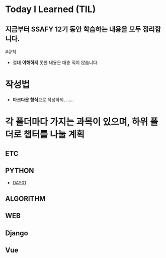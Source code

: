 # Today I Learned (TIL)
## 지금부터 SSAFY 12기 동안 학습하는 내용을 모두 정리합니다.

#규칙
- 절대 **이해하지** 못한 내용은 대충 적지 않습니다.




# 작성법
- **마크다운 형식**으로 작성하되, ......
  
# 각  폴더마다 가지는 과목이 있으며, 하위 폴더로 챕터를 나눌 계획

## ETC


## PYTHON

- [DAY01](https://github.com/hyunheeya/TIL/tree/master/PYTHON) 


## ALGORITHM


## WEB


## Django


## Vue

